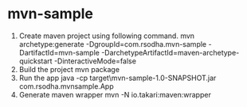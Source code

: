 # mvn-sample
1. Create maven project using following command.
mvn archetype:generate -DgroupId=com.rsodha.mvn-sample -DartifactId=mvn-sample -DarchetypeArtifactId=maven-archetype-quickstart -DinteractiveMode=false
1. Build the project
mvn package
1. Run the app
java -cp target\mvn-sample-1.0-SNAPSHOT.jar com.rsodha.mvnsample.App
1. Generate maven wrapper
mvn -N io.takari:maven:wrapper
